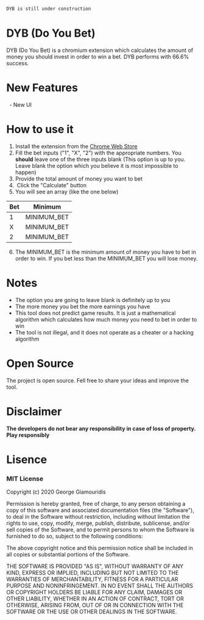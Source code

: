 ```sh
DYB is still under construction
``` 
# DYB (Do You Bet)
DYB (Do You Bet) is a chromium extension which calculates the amount of money you should invest in order to win a bet. DYB performs with 66.6% success.

# New Features

  - New UI

# How to use it


1. Install the extension from the [Chrome Web Store](https://chrome.google.com/webstore/category/extensions)
2. Fill the bet inputs ("1", "X", "2") with the appropriate numbers. You **should** leave one of the three inputs blank (This option is up to you. Leave blank the option which you believe it is most impossible to happen)
3. Provide the total amount of money you want to bet
4.  Click the "Calculate" button
5. You will see an array (like the one below) 

| Bet | Minimum |
| ------ | ------ |
| 1 | MINIMUM_BET |
| X | MINIMUM_BET |
| 2 | MINIMUM_BET |

6. The MINIMUM_BET is the minimum amount of money you have to bet in order to win. If you bet less than the MINIMUM_BET you will lose money.

# Notes

- The option you are going to leave blank is definitely up to you
- The more money you bet the more earnings you have
- This tool does not predict game results. It is just a mathematical algorithm which calculates how much money you need to bet in order to win
- The tool is not illegal, and it does not operate as a cheater or a hacking algorithm

# Open Source

The project is open source. Fell free to share your ideas and improve the tool.

# Disclaimer

**The developers do not bear any responsibility in case of loss of property. Play responsibly**

# Lisence 

### MIT License

Copyright (c) 2020 George Giamouridis

Permission is hereby granted, free of charge, to any person obtaining a copy
of this software and associated documentation files (the "Software"), to deal
in the Software without restriction, including without limitation the rights
to use, copy, modify, merge, publish, distribute, sublicense, and/or sell
copies of the Software, and to permit persons to whom the Software is
furnished to do so, subject to the following conditions:

The above copyright notice and this permission notice shall be included in all
copies or substantial portions of the Software.

THE SOFTWARE IS PROVIDED "AS IS", WITHOUT WARRANTY OF ANY KIND, EXPRESS OR
IMPLIED, INCLUDING BUT NOT LIMITED TO THE WARRANTIES OF MERCHANTABILITY,
FITNESS FOR A PARTICULAR PURPOSE AND NONINFRINGEMENT. IN NO EVENT SHALL THE
AUTHORS OR COPYRIGHT HOLDERS BE LIABLE FOR ANY CLAIM, DAMAGES OR OTHER
LIABILITY, WHETHER IN AN ACTION OF CONTRACT, TORT OR OTHERWISE, ARISING FROM,
OUT OF OR IN CONNECTION WITH THE SOFTWARE OR THE USE OR OTHER DEALINGS IN THE
SOFTWARE.

